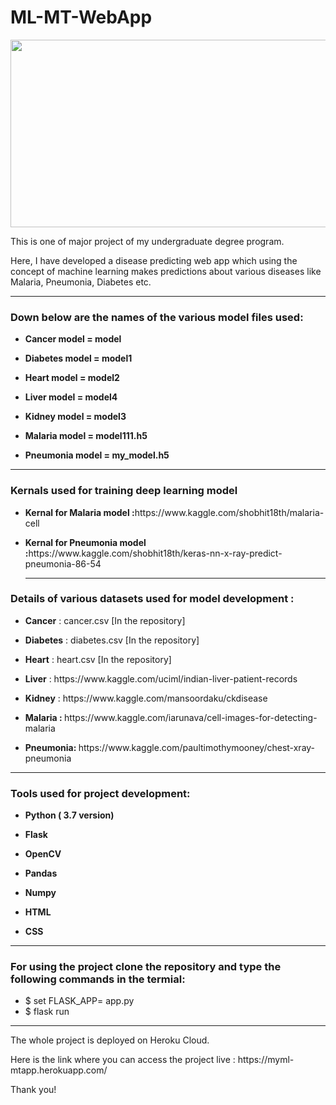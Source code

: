 # ML-MT-WebApp




<img src="https://www.designveloper.com/wp-content/uploads/2020/07/benefits-of-app-based-healthcare-services-bg.png" width="1100" height="300" />
<p> This is one of major project of my undergraduate degree program.</p>
<p>Here, I have developed a disease predicting web app which using the concept of machine learning makes predictions about various diseases like Malaria, Pneumonia, Diabetes etc.</p>

<hr>
<h3> Down below are the names of the various model files used:</h3>
<ul>
<li><p><b>Cancer model = model</b></p></li>
<li><p><b>Diabetes model = model1</b></p></li>
<li><p><b>Heart model = model2</b></p></li>
<li><p><b>Liver model = model4</b></p></li>
<li><p><b>Kidney model = model3</b></p></li>

<li><p><b>Malaria model = model111.h5</b></p></li>
<li><p><b>Pneumonia model = my_model.h5</b></p></li>
</ul>
<hr>

<h3> Kernals used for training deep learning model </h3>
<ul>
<li><p><b>Kernal for Malaria model :</b>https://www.kaggle.com/shobhit18th/malaria-cell</p></li>

<li><p><b>Kernal for Pneumonia model :</b>https://www.kaggle.com/shobhit18th/keras-nn-x-ray-predict-pneumonia-86-54</p></li>
<hr>
</ul>

<h3> Details of various datasets used for model development : </h3>
<ul>
<li><p><b>Cancer</b> : cancer.csv [In the repository]</p></li>
<li><p><b>Diabetes</b> : diabetes.csv [In the repository]</p></li>
<li><p><b>Heart</b> : heart.csv [In the repository]</p></li>
<li><p><b>Liver</b> : https://www.kaggle.com/uciml/indian-liver-patient-records </p></li>
<li><p><b>Kidney</b> : https://www.kaggle.com/mansoordaku/ckdisease </p></li>

<li><p><b>Malaria : </b> https://www.kaggle.com/iarunava/cell-images-for-detecting-malaria </p></li>
<li><p><b>Pneumonia: </b> https://www.kaggle.com/paultimothymooney/chest-xray-pneumonia </p></li>
</ul>

<hr>

<h3> Tools used for project development: </h3>
<ul>
<li><p><b>Python ( 3.7 version)</b></p></li>
<li><p><b>Flask</b></p></li>
<li><p><b>OpenCV</b></p></li>
<li><p><b>Pandas</b></p></li>
<li><p><b>Numpy</b></p></li>
<li><p><b>HTML</b></p></li>
<li><p><b>CSS</b></p></li>
</ul>

<hr>
 <h3> For using the project clone the repository and type the following commands in the termial: </h3>
 <ul>
  <li> $ set FLASK_APP= app.py</li>
  <li> $ flask run</li>
  </ul>
  
  <hr>
  
  <p> The whole project is deployed on Heroku Cloud.
  
 <p> Here is the link where you can access the project live : https://myml-mtapp.herokuapp.com/ <p>
  <p> Thank you!</p>
